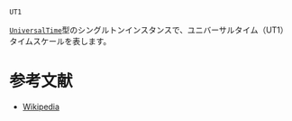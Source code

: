 ```
UT1
```

[`UniversalTime`](@ref)型のシングルトンインスタンスで、ユニバーサルタイム（UT1）タイムスケールを表します。

# 参考文献

  * [Wikipedia](https://en.wikipedia.org/wiki/Universal_Time)
